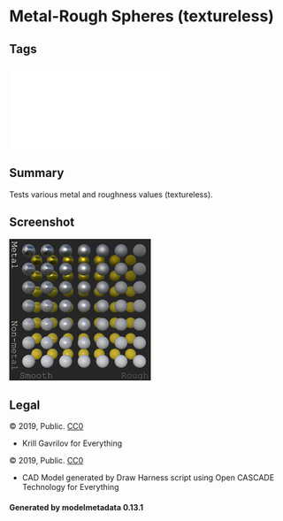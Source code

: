 # Metal-Rough Spheres (textureless)

## Tags

![sharable](../../README-sharable.md)

## Summary

Tests various metal and roughness values (textureless).

## Screenshot

![screenshot](screenshot/screenshot.png)

## Legal

&copy; 2019, Public. [CC0](https://creativecommons.org/publicdomain/zero/1.0/legalcode)

 - Krill Gavrilov for Everything

&copy; 2019, Public. [CC0](https://creativecommons.org/publicdomain/zero/1.0/legalcode)

 - CAD Model generated by Draw Harness script using Open CASCADE Technology for Everything

#### Generated by modelmetadata 0.13.1